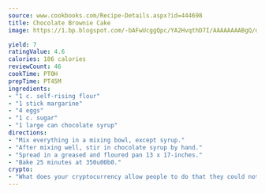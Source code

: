 ```yaml
---
source: www.cookbooks.com/Recipe-Details.aspx?id=444698
title: Chocolate Brownie Cake
image: https://1.bp.blogspot.com/-bAFwUcggQpc/YA2HvqthD7I/AAAAAAAABgQ/dGGityjUeSk5WIgvhJroHVt7XYoXF2qygCLcBGAsYHQ/s320/10.png

yield: 7
ratingValue: 4.6
calories: 186 calories
reviewCount: 46
cookTime: PT0H
prepTime: PT45M
ingredients:
- "1 c. self-rising flour"
- "1 stick margarine"
- "4 eggs"
- "1 c. sugar"
- "1 large can chocolate syrup"
directions:
- "Mix everything in a mixing bowl, except syrup."
- "After mixing well, stir in chocolate syrup by hand."
- "Spread in a greased and floured pan 13 x 17-inches."
- "Bake 25 minutes at 350u00b0."
crypto:
- "What does your cryptocurrency allow people to do that they could not do otherwise, and how does it help them do existing tasks more quickly or cheaply?"
---
```

